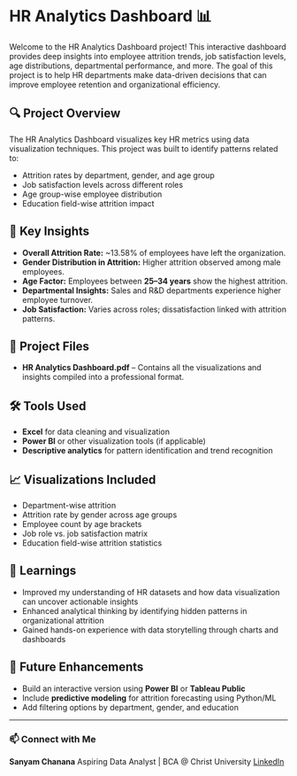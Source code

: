 # HR Analytics Dashboard 📊

Welcome to the HR Analytics Dashboard project! This interactive dashboard provides deep insights into employee attrition trends, job satisfaction levels, age distributions, departmental performance, and more. The goal of this project is to help HR departments make data-driven decisions that can improve employee retention and organizational efficiency.

## 🔍 Project Overview

The HR Analytics Dashboard visualizes key HR metrics using data visualization techniques. This project was built to identify patterns related to:

* Attrition rates by department, gender, and age group
* Job satisfaction levels across different roles
* Age group-wise employee distribution
* Education field-wise attrition impact

## 📌 Key Insights

* **Overall Attrition Rate:** \~13.58% of employees have left the organization.
* **Gender Distribution in Attrition:** Higher attrition observed among male employees.
* **Age Factor:** Employees between **25–34 years** show the highest attrition.
* **Departmental Insights:** Sales and R\&D departments experience higher employee turnover.
* **Job Satisfaction:** Varies across roles; dissatisfaction linked with attrition patterns.

## 📁 Project Files

* **HR Analytics Dashboard.pdf** – Contains all the visualizations and insights compiled into a professional format.

## 🛠 Tools Used

* **Excel** for data cleaning and visualization
* **Power BI** or other visualization tools (if applicable)
* **Descriptive analytics** for pattern identification and trend recognition

## 📈 Visualizations Included

* Department-wise attrition
* Attrition rate by gender across age groups
* Employee count by age brackets
* Job role vs. job satisfaction matrix
* Education field-wise attrition statistics

## 🧠 Learnings

* Improved my understanding of HR datasets and how data visualization can uncover actionable insights
* Enhanced analytical thinking by identifying hidden patterns in organizational attrition
* Gained hands-on experience with data storytelling through charts and dashboards

## 🚀 Future Enhancements

* Build an interactive version using **Power BI** or **Tableau Public**
* Include **predictive modeling** for attrition forecasting using Python/ML
* Add filtering options by department, gender, and education

---

### 📫 Connect with Me

**Sanyam Chanana**
Aspiring Data Analyst | BCA @ Christ University
[LinkedIn](www.linkedin.com/in/sanyam-chanana-480b4a271)
